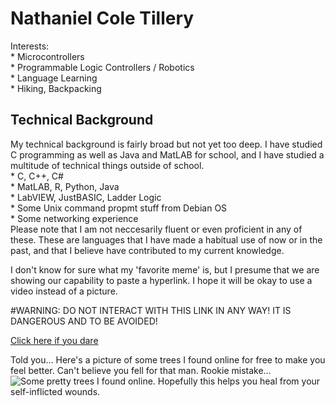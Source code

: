 # Nathaniel Cole Tillery
Interests:\
    * Microcontrollers\
    * Programmable Logic Controllers / Robotics\
    * Language Learning\
    * Hiking, Backpacking
## Technical Background
My technical background is fairly broad but not yet too deep. I have studied C programming as well as Java and MatLAB for school, and I have studied a multitude of technical things outside of school.\
    * C, C++, C#\
    * MatLAB, R, Python, Java\
    * LabVIEW, JustBASIC, Ladder Logic\
    * Some Unix command propmt stuff from Debian OS\
    * Some networking experience\
Please note that I am not neccesarily fluent or even proficient in any of these. These are languages that I have made a habitual use of now or in the past, and that I believe have contributed to my current knowledge.

I don't know for sure what my 'favorite meme' is, but I presume that we are showing our capability to paste a hyperlink. I hope it will be okay to use a video instead of a picture.

#WARNING: DO NOT INTERACT WITH THIS LINK IN ANY WAY! IT IS DANGEROUS AND TO BE AVOIDED!

[Click here if you dare](https://www.youtube.com/watch?v=dQw4w9WgXcQ)

Told you...
Here's a picture of some trees I found online for free to make you feel better. Can't believe you fell for that man. Rookie mistake...
![Some pretty trees I found online. Hopefully this helps you heal from your self-inflicted wounds.](https://images.freeimages.com/image/previews/539/nature-tree-pack-5691310.jpg)
